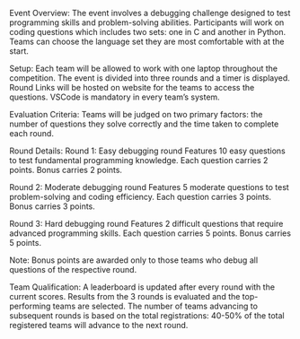 Event Overview:
The event involves a debugging challenge designed to test programming skills and problem-solving abilities.
Participants will work on coding questions which includes two sets: one in C and another in Python. Teams can choose the language set they are most comfortable with at the start.

Setup:
Each team will be allowed to work with one laptop throughout the competition. The event is divided into three rounds and a timer is displayed.
Round Links will be hosted on website for the teams to access the questions.
VSCode is mandatory in every team’s system. 

Evaluation Criteria:
Teams will be judged on two primary factors: the number of questions they solve correctly and the time taken to complete each round.

Round Details: 
Round 1: Easy debugging round
Features 10 easy questions to test fundamental programming knowledge.
Each question carries 2 points.
Bonus carries 2 points.

Round 2: Moderate debugging round
Features 5 moderate questions to test problem-solving and coding efficiency.
Each question carries 3 points.
Bonus carries 3 points.

Round 3: Hard debugging round
Features 2 difficult questions that require advanced programming skills.
Each question carries 5 points.
Bonus carries 5 points.

Note: Bonus points are awarded only to those teams who debug all questions of the respective round. 

Team Qualification:
A leaderboard is updated after every round with the current scores.
Results from the 3 rounds is evaluated and the top-performing teams are selected.
The number of teams advancing to subsequent rounds is based on the total registrations: 40-50% of the total registered teams will advance to the next round.

